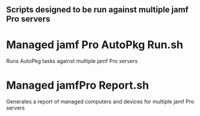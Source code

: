 ## Scripts designed to be run against multiple jamf Pro servers

# Managed jamf Pro AutoPkg Run.sh
Runs AutoPkg tasks against multiple jamf Pro servers

# Managed jamfPro Report.sh
Generates a report of managed computers and devices for multiple jamf Pro servers
